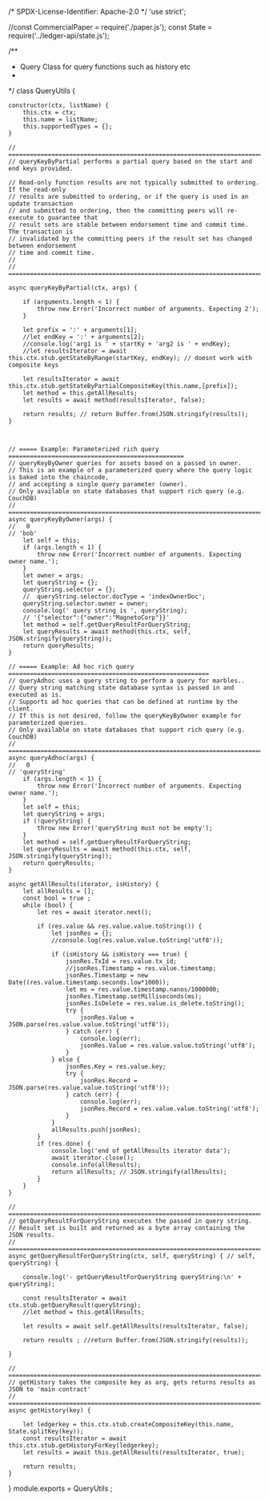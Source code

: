 
/*
SPDX-License-Identifier: Apache-2.0
*/
'use strict';


//const CommercialPaper = require('./paper.js');
const State = require('../ledger-api/state.js');

/**
 * Query Class for query functions such as history etc
 *
 */
class QueryUtils  {

    constructor(ctx, listName) {
        this.ctx = ctx;
        this.name = listName;
        this.supportedTypes = {};
    }

    // ===========================================================================================
    // queryKeyByPartial performs a partial query based on the start and end keys provided.

    // Read-only function results are not typically submitted to ordering. If the read-only
    // results are submitted to ordering, or if the query is used in an update transaction
    // and submitted to ordering, then the committing peers will re-execute to guarantee that
    // result sets are stable between endorsement time and commit time. The transaction is
    // invalidated by the committing peers if the result set has changed between endorsement
    // time and commit time.
    // 
    // ===========================================================================================
    
    async queryKeyByPartial(ctx, args) {

        if (arguments.length < 1) {
            throw new Error('Incorrect number of arguments. Expecting 2');
        }

        let prefix = ':' + arguments[1];
        //let endKey = ':' + arguments[2];
        //console.log('arg1 is ' + startKy + 'arg2 is ' + endKey);
        //let resultsIterator = await this.ctx.stub.getStateByRange(startKey, endKey); // doesnt work with composite keys
        
        let resultsIterator = await this.ctx.stub.getStateByPartialCompositeKey(this.name,[prefix]);
        let method = this.getAllResults;
        let results = await method(resultsIterator, false);

        return results; // return Buffer.from(JSON.stringify(results));
    }



    // ===== Example: Parameterized rich query =================================================
    // queryKeyByOwner queries for assets based on a passed in owner.
    // This is an example of a parameterized query where the query logic is baked into the chaincode,
    // and accepting a single query parameter (owner).
    // Only available on state databases that support rich query (e.g. CouchDB)
    // =========================================================================================
    async queryKeyByOwner(args) {
    //   0
    // 'bob'
        let self = this;
        if (args.length < 1) {
            throw new Error('Incorrect number of arguments. Expecting owner name.');
        }
        let owner = args;
        let queryString = {};
        queryString.selector = {};
        //  queryString.selector.docType = 'indexOwnerDoc';
        queryString.selector.owner = owner;
        console.log(' query string is ', queryString);
        // '{"selector":{"owner":"MagnetoCorp"}}'
        let method = self.getQueryResultForQueryString;
        let queryResults = await method(this.ctx, self, JSON.stringify(queryString));
        return queryResults;
    }

    // ===== Example: Ad hoc rich query ========================================================
    // queryAdhoc uses a query string to perform a query for marbles..
    // Query string matching state database syntax is passed in and executed as is.
    // Supports ad hoc queries that can be defined at runtime by the client.
    // If this is not desired, follow the queryKeyByOwner example for parameterized queries.
    // Only available on state databases that support rich query (e.g. CouchDB)
    // =========================================================================================
    async queryAdhoc(args) {
    //   0
    // 'queryString'
        if (args.length < 1) {
            throw new Error('Incorrect number of arguments. Expecting owner name.');
        }
        let self = this;
        let queryString = args;
        if (!queryString) {
            throw new Error('queryString must not be empty');
        }
        let method = self.getQueryResultForQueryString;
        let queryResults = await method(this.ctx, self, JSON.stringify(queryString));
        return queryResults;
    }

    async getAllResults(iterator, isHistory) {
        let allResults = [];
        const bool = true ;
        while (bool) {
            let res = await iterator.next();

            if (res.value && res.value.value.toString()) {
                let jsonRes = {};
                //console.log(res.value.value.toString('utf8'));

                if (isHistory && isHistory === true) {
                    jsonRes.TxId = res.value.tx_id;
                    //jsonRes.Timestamp = res.value.timestamp;
                    jsonRes.Timestamp = new Date((res.value.timestamp.seconds.low*1000));
                    let ms = res.value.timestamp.nanos/1000000;
                    jsonRes.Timestamp.setMilliseconds(ms);
                    jsonRes.IsDelete = res.value.is_delete.toString();
                    try {
                        jsonRes.Value = JSON.parse(res.value.value.toString('utf8'));
                    } catch (err) {
                        console.log(err);
                        jsonRes.Value = res.value.value.toString('utf8');
                    }
                } else {
                    jsonRes.Key = res.value.key;
                    try {
                        jsonRes.Record = JSON.parse(res.value.value.toString('utf8'));
                    } catch (err) {
                        console.log(err);
                        jsonRes.Record = res.value.value.toString('utf8');
                    }
                }
                allResults.push(jsonRes);
            }
            if (res.done) {
                console.log('end of getAllResults iterator data');
                await iterator.close();
                console.info(allResults);
                return allResults; // JSON.stringify(allResults);
            }
        }
    }

    // =========================================================================================
    // getQueryResultForQueryString executes the passed in query string.
    // Result set is built and returned as a byte array containing the JSON results.
    // =========================================================================================
    async getQueryResultForQueryString(ctx, self, queryString) { // self, queryString) {

        console.log('- getQueryResultForQueryString queryString:\n' + queryString);

        const resultsIterator = await ctx.stub.getQueryResult(queryString);
        //let method = this.getAllResults;

        let results = await self.getAllResults(resultsIterator, false);

        return results ; //return Buffer.from(JSON.stringify(results));

    }

    // =========================================================================================
    // getHistory takes the composite key as arg, gets returns results as JSON to 'main contract'
    // =========================================================================================
    async getHistory(key) {

        let ledgerkey = this.ctx.stub.createCompositeKey(this.name, State.splitKey(key));
        const resultsIterator = await this.ctx.stub.getHistoryForKey(ledgerkey);
        let results = await this.getAllResults(resultsIterator, true);

        return results;
    }



}
module.exports =  QueryUtils ;
